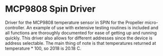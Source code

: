 # MCP9808 Spin Driver

Driver for the MCP9808 temperature sensor in SPIN for the Propeller
micro-controller. An example of use with extensive testing routines is included
and all functions are thoroughly documented for ease of getting up and running
quickly. This driver also allows for different addresses since the device is
address selectable. The main thing of note is that temperatures returned at
temperature * 100, so 2018 is 20.18 C.
